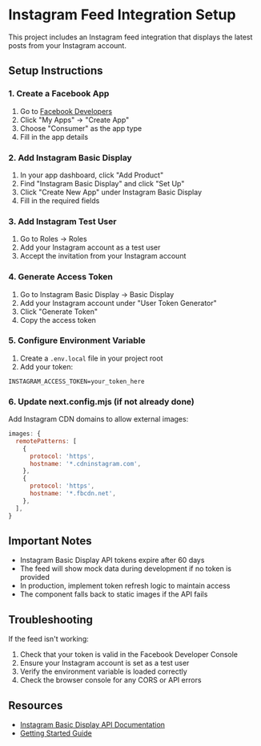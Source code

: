 # Instagram Feed Integration Setup

This project includes an Instagram feed integration that displays the latest posts from your Instagram account.

## Setup Instructions

### 1. Create a Facebook App
1. Go to [Facebook Developers](https://developers.facebook.com/)
2. Click "My Apps" → "Create App"
3. Choose "Consumer" as the app type
4. Fill in the app details

### 2. Add Instagram Basic Display
1. In your app dashboard, click "Add Product"
2. Find "Instagram Basic Display" and click "Set Up"
3. Click "Create New App" under Instagram Basic Display
4. Fill in the required fields

### 3. Add Instagram Test User
1. Go to Roles → Roles
2. Add your Instagram account as a test user
3. Accept the invitation from your Instagram account

### 4. Generate Access Token
1. Go to Instagram Basic Display → Basic Display
2. Add your Instagram account under "User Token Generator"
3. Click "Generate Token"
4. Copy the access token

### 5. Configure Environment Variable
1. Create a `.env.local` file in your project root
2. Add your token:
```
INSTAGRAM_ACCESS_TOKEN=your_token_here
```

### 6. Update next.config.mjs (if not already done)
Add Instagram CDN domains to allow external images:
```javascript
images: {
  remotePatterns: [
    {
      protocol: 'https',
      hostname: '*.cdninstagram.com',
    },
    {
      protocol: 'https',
      hostname: '*.fbcdn.net',
    },
  ],
}
```

## Important Notes

- Instagram Basic Display API tokens expire after 60 days
- The feed will show mock data during development if no token is provided
- In production, implement token refresh logic to maintain access
- The component falls back to static images if the API fails

## Troubleshooting

If the feed isn't working:
1. Check that your token is valid in the Facebook Developer Console
2. Ensure your Instagram account is set as a test user
3. Verify the environment variable is loaded correctly
4. Check the browser console for any CORS or API errors

## Resources
- [Instagram Basic Display API Documentation](https://developers.facebook.com/docs/instagram-basic-display-api)
- [Getting Started Guide](https://developers.facebook.com/docs/instagram-basic-display-api/getting-started)